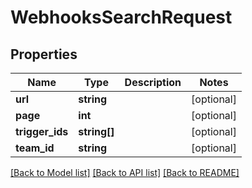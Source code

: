 # WebhooksSearchRequest

## Properties
Name | Type | Description | Notes
------------ | ------------- | ------------- | -------------
**url** | **string** |  | [optional] 
**page** | **int** |  | [optional] 
**trigger_ids** | **string[]** |  | [optional] 
**team_id** | **string** |  | [optional] 

[[Back to Model list]](../README.md#documentation-for-models) [[Back to API list]](../README.md#documentation-for-api-endpoints) [[Back to README]](../README.md)

